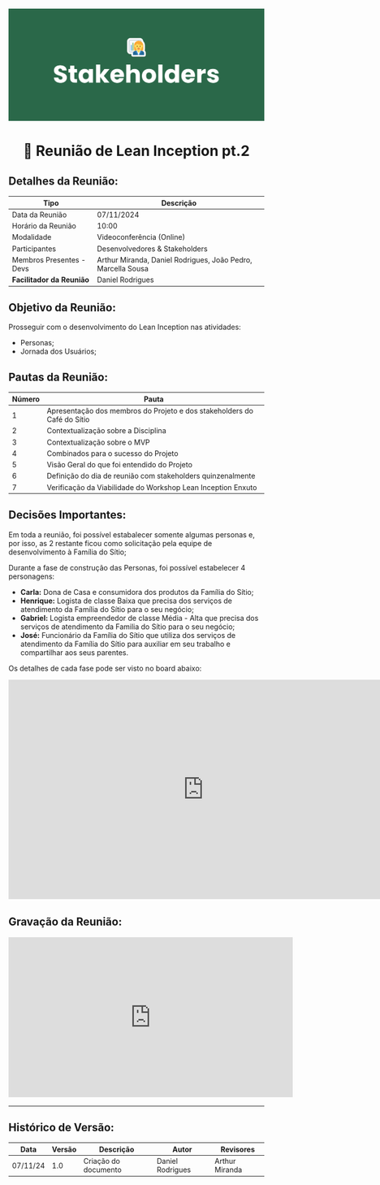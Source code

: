 #
![Banner Stakeholers](../../../../assets/BannerStakeholders.png)

<div align="center">
<h1>🤝 Reunião de Lean Inception pt.2 </h1>
</div>

## Detalhes da Reunião:
| Tipo | Descrição                              |
|---- | --------------------------------------- |
| Data da Reunião | 07/11/2024 |
| Horário da Reunião | 10:00 |
| Modalidade | Videoconferência (Online) |
| Participantes | Desenvolvedores & Stakeholders |
| Membros Presentes - Devs | Arthur Miranda, Daniel Rodrigues, João Pedro, Marcella Sousa |
| **Facilitador da Reunião** | Daniel Rodrigues |

## Objetivo da Reunião:
Prosseguir com o desenvolvimento do Lean Inception nas atividades:

- Personas;
- Jornada dos Usuários; 

## Pautas da Reunião:

| Número | Pauta |
| --- | ------ |
| 1 | Apresentação dos membros do Projeto e dos stakeholders do Café do Sítio |
| 2 | Contextualização sobre a Disciplina |
| 3 | Contextualização sobre o MVP |
| 4 | Combinados para o sucesso do Projeto |
| 5 | Visão Geral do que foi entendido do Projeto |
| 6 | Definição do dia de reunião com stakeholders quinzenalmente |
| 7 | Verificação da Viabilidade do Workshop Lean Inception Enxuto |

## Decisões Importantes:

Em toda a reunião, foi possível estabalecer somente algumas personas e, por isso, as 2 restante ficou como solicitação pela equipe de desenvolvimento à Família do Sítio;

Durante a fase de construção das Personas, foi possível estabelecer 4 personagens:

- **Carla:** Dona de Casa e consumidora dos produtos da Família do Sítio;
- **Henrique:** Logista de classe Baixa que precisa dos serviços de atendimento da Família do Sítio para o seu negócio;
- **Gabriel:** Logista empreendedor de classe Média - Alta que precisa dos serviços de atendimento da Familia do Sítio para o seu negócio;
- **José:** Funcionário da Família do Sítio que utiliza dos serviços de atendimento da Família do Sítio para auxiliar em seu trabalho e compartilhar aos seus parentes.

Os detalhes de cada fase pode ser visto no board abaixo:

<iframe width="768" height="432" src="https://miro.com/app/live-embed/uXjVLJUh_Eo=/?moveToViewport=-4070,-1433,6705,2946&embedId=913005605696" frameborder="0" scrolling="no" allow="fullscreen; clipboard-read; clipboard-write" allowfullscreen></iframe>

## Gravação da Reunião:

<iframe width="560" height="315" src="https://www.youtube.com/embed/uDVxCV2Mu2A?si=9ISAJiET40bW3O1C" title="YouTube video player" frameborder="0" allow="accelerometer; autoplay; clipboard-write; encrypted-media; gyroscope; picture-in-picture; web-share" referrerpolicy="strict-origin-when-cross-origin" allowfullscreen></iframe>

---
## Histórico de Versão: 
| Data | Versão | Descrição | Autor | Revisores |
|---- | ------ | --------- | ----- | --------- |
| 07/11/24 | 1.0 | Criação do documento | Daniel Rodrigues | Arthur Miranda |